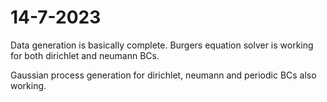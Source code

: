 # 14-7-2023

Data generation is basically complete. Burgers equation solver is working for both dirichlet and neumann BCs.

Gaussian process generation for dirichlet, neumann and periodic BCs also working.